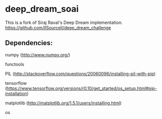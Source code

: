 # deep_dream_soai
This is a fork of Siraj Raval's Deep Dream implementation. https://github.com/llSourcell/deep_dream_challenge

## Dependencies:

numpy (http://www.numpy.org/)

functools

PIL (http://stackoverflow.com/questions/20060096/installing-pil-with-pip)

tensorflow (https://www.tensorflow.org/versions/r0.10/get_started/os_setup.html#pip-installation)

matplotlib (http://matplotlib.org/1.5.1/users/installing.html)

os
